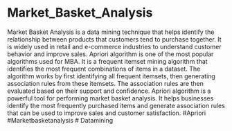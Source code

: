 # Market_Basket_Analysis
Market Basket Analysis is a data mining technique that helps identify the relationship between products that customers tend to purchase together. It is widely used in retail and e-commerce industries to understand customer behavior and improve sales.
Apriori algorithm is one of the most popular algorithms used for MBA. It is a frequent itemset mining algorithm that identifies the most frequent combinations of items in a dataset. The algorithm works by first identifying all frequent itemsets, then generating association rules from these itemsets. The association rules are then evaluated based on their support and confidence. 
Apriori algorithm is a powerful tool for performing market basket analysis. It helps businesses identify the most frequently purchased items and generate association rules that can be used to improve sales and customer satisfaction.
#Apriori #Marketbasketanalysis # Datamining

